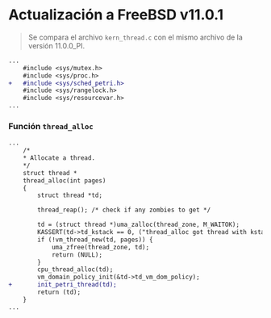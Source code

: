 # Actualización a FreeBSD v11.0.1

> Se compara el archivo `kern_thread.c` con el mismo archivo de la versión 11.0.0_PI.

```diff
...
    #include <sys/mutex.h>
    #include <sys/proc.h>
+   #include <sys/sched_petri.h>
    #include <sys/rangelock.h>
    #include <sys/resourcevar.h>
...
```

### Función `thread_alloc`

```diff
...
    /*
    * Allocate a thread.
    */
    struct thread *
    thread_alloc(int pages)
    {
        struct thread *td;

        thread_reap(); /* check if any zombies to get */

        td = (struct thread *)uma_zalloc(thread_zone, M_WAITOK);
        KASSERT(td->td_kstack == 0, ("thread_alloc got thread with kstack"));
        if (!vm_thread_new(td, pages)) {
            uma_zfree(thread_zone, td);
            return (NULL);
        }
        cpu_thread_alloc(td);
        vm_domain_policy_init(&td->td_vm_dom_policy);
+       init_petri_thread(td);
        return (td);
    }
...
```
